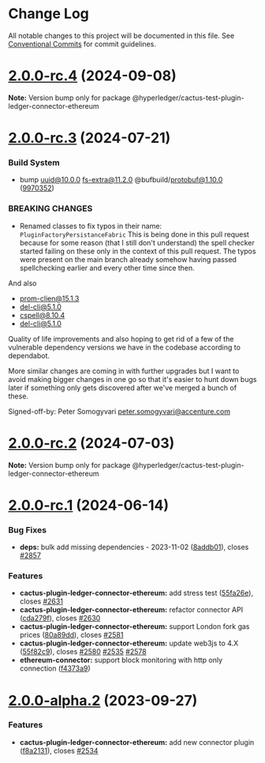 # Change Log

All notable changes to this project will be documented in this file.
See [Conventional Commits](https://conventionalcommits.org) for commit guidelines.

# [2.0.0-rc.4](https://github.com/hyperledger/cacti/compare/v2.0.0-rc.3...v2.0.0-rc.4) (2024-09-08)

**Note:** Version bump only for package @hyperledger/cactus-test-plugin-ledger-connector-ethereum

# [2.0.0-rc.3](https://github.com/hyperledger/cacti/compare/v2.0.0-rc.2...v2.0.0-rc.3) (2024-07-21)

### Build System

* bump uuid@10.0.0 fs-extra@11.2.0 @bufbuild/protobuf@1.10.0 ([9970352](https://github.com/hyperledger/cacti/commit/997035216694fe335215b8a3586488ac8c12447f))

### BREAKING CHANGES

* Renamed classes to fix typos in their name: `PluginFactoryPersistanceFabric`
This is being done in this pull request because for some reason (that I still don't understand)
the spell checker started failing on these only in the context of this pull request.
The typos were present on the main branch already somehow having passed spellchecking earlier
and every other time since then.

And also
- prom-clien@15.1.3
- del-cli@5.1.0
- cspell@8.10.4
- del-cli@5.1.0

Quality of life improvements and also hoping to get rid of a few of the
vulnerable dependency versions we have in the codebase according to
dependabot.

More similar changes are coming in with further upgrades but I want to
avoid making bigger changes in one go so that it's easier to hunt down
bugs later if something only gets discovered after we've merged a bunch
of these.

Signed-off-by: Peter Somogyvari <peter.somogyvari@accenture.com>

# [2.0.0-rc.2](https://github.com/hyperledger/cacti/compare/v2.0.0-rc.1...v2.0.0-rc.2) (2024-07-03)

**Note:** Version bump only for package @hyperledger/cactus-test-plugin-ledger-connector-ethereum

# [2.0.0-rc.1](https://github.com/hyperledger/cacti/compare/v2.0.0-alpha.2...v2.0.0-rc.1) (2024-06-14)

### Bug Fixes

* **deps:** bulk add missing dependencies - 2023-11-02 ([8addb01](https://github.com/hyperledger/cacti/commit/8addb018b6d124d54d9d948bbaeba6ea33b67153)), closes [#2857](https://github.com/hyperledger/cacti/issues/2857)

### Features

* **cactus-plugin-ledger-connector-ethereum:** add stress test ([55fa26e](https://github.com/hyperledger/cacti/commit/55fa26ef41d405b26da02b099418da5fa281c78f)), closes [#2631](https://github.com/hyperledger/cacti/issues/2631)
* **cactus-plugin-ledger-connector-ethereum:** refactor connector API ([cda279f](https://github.com/hyperledger/cacti/commit/cda279fb0009a4d5756c461024ad88f525bfe946)), closes [#2630](https://github.com/hyperledger/cacti/issues/2630)
* **cactus-plugin-ledger-connector-ethereum:** support London fork gas prices ([80a89dd](https://github.com/hyperledger/cacti/commit/80a89dd95d51bdc604392dbe96ab27d233b116a4)), closes [#2581](https://github.com/hyperledger/cacti/issues/2581)
* **cactus-plugin-ledger-connector-ethereum:** update web3js to 4.X ([55f82c9](https://github.com/hyperledger/cacti/commit/55f82c9568b3e875de4f3ceb89a828f8b23d65be)), closes [#2580](https://github.com/hyperledger/cacti/issues/2580) [#2535](https://github.com/hyperledger/cacti/issues/2535) [#2578](https://github.com/hyperledger/cacti/issues/2578)
* **ethereum-connector:** support block monitoring with http only connection ([f4373a9](https://github.com/hyperledger/cacti/commit/f4373a90020cbc8bfbc16da6c32babe627e7d4ae))

# [2.0.0-alpha.2](https://github.com/hyperledger/cacti/compare/v2.0.0-alpha.1...v2.0.0-alpha.2) (2023-09-27)

### Features

* **cactus-plugin-ledger-connector-ethereum:** add new connector plugin ([f8a2131](https://github.com/hyperledger/cacti/commit/f8a2131e9fc0ea05c1c1c8863489a43a74f019ae)), closes [#2534](https://github.com/hyperledger/cacti/issues/2534)
